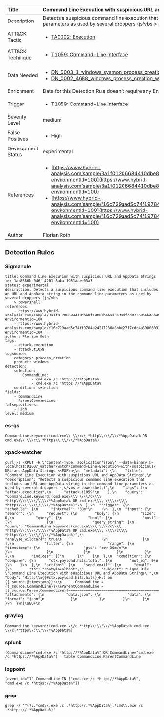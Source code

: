 | Title                | Command Line Execution with suspicious URL and AppData Strings                                                                                                                                                 |
|:---------------------|:------------------------------------------------------------------------------------------------------------------------------------------------------------|
| Description          | Detects a suspicious command line execution that includes an URL and AppData string in the command line parameters as used by several droppers (js/vbs > powershell)                                                                                                                                           |
| ATT&amp;CK Tactic    |  <ul><li>[TA0002: Execution](https://attack.mitre.org/tactics/TA0002)</li></ul>  |
| ATT&amp;CK Technique | <ul><li>[T1059: Command-Line Interface](https://attack.mitre.org/techniques/T1059)</li></ul>  |
| Data Needed          | <ul><li>[DN_0003_1_windows_sysmon_process_creation](../Data_Needed/DN_0003_1_windows_sysmon_process_creation.md)</li><li>[DN_0002_4688_windows_process_creation_with_commandline](../Data_Needed/DN_0002_4688_windows_process_creation_with_commandline.md)</li></ul>  |
| Enrichment           |  Data for this Detection Rule doesn't require any Enrichments.  |
| Trigger              | <ul><li>[T1059: Command-Line Interface](../Triggers/T1059.md)</li></ul>  |
| Severity Level       | medium |
| False Positives      | <ul><li>High</li></ul>  |
| Development Status   | experimental |
| References           | <ul><li>[https://www.hybrid-analysis.com/sample/3a1f01206684410dbe8f1900bbeaaa543adfcd07368ba646b499fa5274b9edf6?environmentId=100](https://www.hybrid-analysis.com/sample/3a1f01206684410dbe8f1900bbeaaa543adfcd07368ba646b499fa5274b9edf6?environmentId=100)</li><li>[https://www.hybrid-analysis.com/sample/f16c729aad5c74f19784a24257236a8bbe27f7cdc4a89806031ec7f1bebbd475?environmentId=100](https://www.hybrid-analysis.com/sample/f16c729aad5c74f19784a24257236a8bbe27f7cdc4a89806031ec7f1bebbd475?environmentId=100)</li></ul>  |
| Author               | Florian Roth |


## Detection Rules

### Sigma rule

```
title: Command Line Execution with suspicious URL and AppData Strings
id: 1ac8666b-046f-4201-8aba-1951aaec03a3
status: experimental
description: Detects a suspicious command line execution that includes an URL and AppData string in the command line parameters as used by several droppers (js/vbs
    > powershell)
references:
    - https://www.hybrid-analysis.com/sample/3a1f01206684410dbe8f1900bbeaaa543adfcd07368ba646b499fa5274b9edf6?environmentId=100
    - https://www.hybrid-analysis.com/sample/f16c729aad5c74f19784a24257236a8bbe27f7cdc4a89806031ec7f1bebbd475?environmentId=100
author: Florian Roth
tags:
    - attack.execution
    - attack.t1059
logsource:
    category: process_creation
    product: windows
detection:
    selection:
        CommandLine:
            - cmd.exe /c *http://*%AppData%
            - cmd.exe /c *https://*%AppData%
    condition: selection
fields:
    - CommandLine
    - ParentCommandLine
falsepositives:
    - High
level: medium

```





### es-qs
    
```
CommandLine.keyword:(cmd.exe\\ \\/c\\ *http\\:\\/\\/*%AppData% OR cmd.exe\\ \\/c\\ *https\\:\\/\\/*%AppData%)
```


### xpack-watcher
    
```
curl -s -XPUT -H \'Content-Type: application/json\' --data-binary @- localhost:9200/_watcher/watch/Command-Line-Execution-with-suspicious-URL-and-AppData-Strings <<EOF\n{\n  "metadata": {\n    "title": "Command Line Execution with suspicious URL and AppData Strings",\n    "description": "Detects a suspicious command line execution that includes an URL and AppData string in the command line parameters as used by several droppers (js/vbs > powershell)",\n    "tags": [\n      "attack.execution",\n      "attack.t1059"\n    ],\n    "query": "CommandLine.keyword:(cmd.exe\\\\ \\\\/c\\\\ *http\\\\:\\\\/\\\\/*%AppData% OR cmd.exe\\\\ \\\\/c\\\\ *https\\\\:\\\\/\\\\/*%AppData%)"\n  },\n  "trigger": {\n    "schedule": {\n      "interval": "30m"\n    }\n  },\n  "input": {\n    "search": {\n      "request": {\n        "body": {\n          "size": 0,\n          "query": {\n            "bool": {\n              "must": [\n                {\n                  "query_string": {\n                    "query": "CommandLine.keyword:(cmd.exe\\\\ \\\\/c\\\\ *http\\\\:\\\\/\\\\/*%AppData% OR cmd.exe\\\\ \\\\/c\\\\ *https\\\\:\\\\/\\\\/*%AppData%)",\n                    "analyze_wildcard": true\n                  }\n                }\n              ],\n              "filter": {\n                "range": {\n                  "timestamp": {\n                    "gte": "now-30m/m"\n                  }\n                }\n              }\n            }\n          }\n        },\n        "indices": []\n      }\n    }\n  },\n  "condition": {\n    "compare": {\n      "ctx.payload.hits.total": {\n        "not_eq": 0\n      }\n    }\n  },\n  "actions": {\n    "send_email": {\n      "email": {\n        "to": "root@localhost",\n        "subject": "Sigma Rule \'Command Line Execution with suspicious URL and AppData Strings\'",\n        "body": "Hits:\\n{{#ctx.payload.hits.hits}}Hit on {{_source.@timestamp}}:\\n      CommandLine = {{_source.CommandLine}}\\nParentCommandLine = {{_source.ParentCommandLine}}================================================================================\\n{{/ctx.payload.hits.hits}}",\n        "attachments": {\n          "data.json": {\n            "data": {\n              "format": "json"\n            }\n          }\n        }\n      }\n    }\n  }\n}\nEOF\n
```


### graylog
    
```
CommandLine.keyword:(cmd.exe \\/c *http\\:\\/\\/*%AppData% cmd.exe \\/c *https\\:\\/\\/*%AppData%)
```


### splunk
    
```
(CommandLine="cmd.exe /c *http://*%AppData%" OR CommandLine="cmd.exe /c *https://*%AppData%") | table CommandLine,ParentCommandLine
```


### logpoint
    
```
(event_id="1" CommandLine IN ["cmd.exe /c *http://*%AppData%", "cmd.exe /c *https://*%AppData%"])
```


### grep
    
```
grep -P '^(?:.*cmd\\.exe /c .*http://.*%AppData%|.*cmd\\.exe /c .*https://.*%AppData%)'
```



